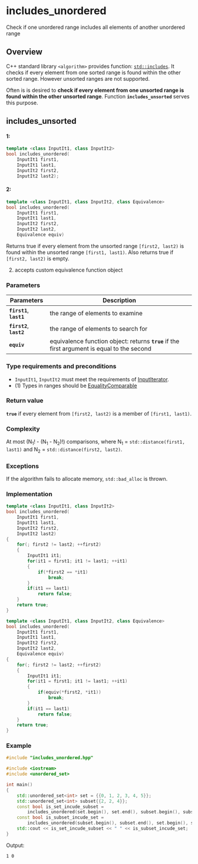 # includes_unordered
Check if one unordered range includes all elements of another unordered range


## Overview
C++ standard library `<algorithm>` provides function: [`std::includes`](http://en.cppreference.com/w/cpp/algorithm/includes). It checks if every element from one sorted range is found within the other sorted range. However unsorted ranges are not supported.

Often is is desired to **check if every element from one unsorted range is found within the other unsorted range**. Function **`includes_unsorted`** serves this purpose.

## includes_unsorted
#### 1:
```c++
template <class InputIt1, class InputIt2>
bool includes_unordered(
    InputIt1 first1,
    InputIt1 last1,
    InputIt2 first2,
    InputIt2 last2);
``` 

#### 2:
```c++
template <class InputIt1, class InputIt2, class Equivalence>
bool includes_unordered(
    InputIt1 first1,
    InputIt1 last1,
    InputIt2 first2,
    InputIt2 last2,
    Equivalence equiv)
``` 
Returns true if every element from the unsorted range `[first2, last2)` is found within the unsorted range `[first1, last1)`. Also returns true if `[first2, last2)` is empty.

2) accepts custom equivalence function object

### Parameters
 |  Parameters | Description |
 | ------------- | ------------- |
 |**`first1`**, **`last1`** | the range of elements to examine |
 |**`first2`**, **`last2`** | the range of elements to search for |
 |**`equiv`** | equivalence function object: returns **`true`** if the first argument is equal to the second |
 
### Type requirements and preconditions
- `InputIt1`, `InputIt2` must meet the requirements of [InputIterator](http://en.cppreference.com/w/cpp/concept/InputIterator).
- (1) Types in ranges should be [EqualityComparable](http://en.cppreference.com/w/cpp/concept/EqualityComparable)

### Return value

**`true`** if every element from `[first2, last2)` is a member of `[first1, last1)`. 

### Complexity

At most (N<sub>1</sub>! - (N<sub>1</sub> - N<sub>2</sub>)!) comparisons, where N<sub>1</sub> = `std::distance(first1, last1)` and N<sub>2</sub> = `std::distance(first2, last2)`. 

### Exceptions

If the algorithm fails to allocate memory, `std::bad_alloc` is thrown. 

### Implementation

```c++
template <class InputIt1, class InputIt2>
bool includes_unordered(
    InputIt1 first1,
    InputIt1 last1,
    InputIt2 first2,
    InputIt2 last2)
{
    for(; first2 != last2; ++first2)
    {
        InputIt1 it1;
        for(it1 = first1; it1 != last1; ++it1)
        {
            if(*first2 == *it1)
                break;
        }
        if(it1 == last1)
            return false;
    }
    return true;
}
```
```c++
template <class InputIt1, class InputIt2, class Equivalence>
bool includes_unordered(
    InputIt1 first1,
    InputIt1 last1,
    InputIt2 first2,
    InputIt2 last2,
    Equivalence equiv)
{
    for(; first2 != last2; ++first2)
    {
        InputIt1 it1;
        for(it1 = first1; it1 != last1; ++it1)
        {
            if(equiv(*first2, *it1))
                break;
        }
        if(it1 == last1)
            return false;
    }
    return true;
}
```

### Example
```c++
#include "includes_unordered.hpp"

#include <iostream>
#include <unordered_set>

int main()
{
    std::unordered_set<int> set = {{0, 1, 2, 3, 4, 5}};
    std::unordered_set<int> subset{{2, 2, 4}};
    const bool is_set_incude_subset =
        includes_unordered(set.begin(), set.end(), subset.begin(), subset.end());
    const bool is_subset_incude_set =
        includes_unordered(subset.begin(), subset.end(), set.begin(), set.end());
    std::cout << is_set_incude_subset << " " << is_subset_incude_set;
}
```
Output:
```
1 0
```
